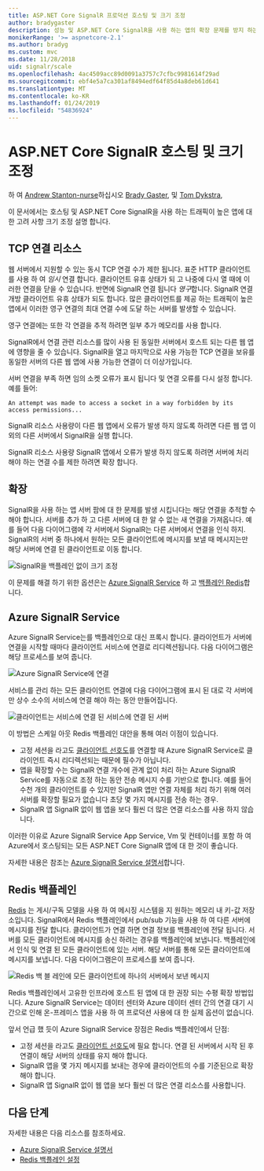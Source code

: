 ```yaml
---
title: ASP.NET Core SignalR 프로덕션 호스팅 및 크기 조정
author: bradygaster
description: 성능 및 ASP.NET Core SignalR을 사용 하는 앱의 확장 문제를 방지 하는 방법에 알아봅니다.
monikerRange: '>= aspnetcore-2.1'
ms.author: bradyg
ms.custom: mvc
ms.date: 11/28/2018
uid: signalr/scale
ms.openlocfilehash: 4ac4509acc89d0091a3757c7cfbc9981614f29ad
ms.sourcegitcommit: ebf4e5a7ca301af8494edf64f85d4a8deb61d641
ms.translationtype: MT
ms.contentlocale: ko-KR
ms.lasthandoff: 01/24/2019
ms.locfileid: "54836924"
---
```

# <a name="aspnet-core-signalr-hosting-and-scaling"></a>ASP.NET Core SignalR 호스팅 및 크기 조정

하 여 [Andrew Stanton-nurse](https://twitter.com/anurse)하십시오 [Brady Gaster](https://twitter.com/bradygaster), 및 [Tom Dykstra](https://github.com/tdykstra),

이 문서에서는 호스팅 및 ASP.NET Core SignalR을 사용 하는 트래픽이 높은 앱에 대 한 고려 사항 크기 조정 설명 합니다.

## <a name="tcp-connection-resources"></a>TCP 연결 리소스

웹 서버에서 지원할 수 있는 동시 TCP 연결 수가 제한 됩니다. 표준 HTTP 클라이언트를 사용 하 여 *임시* 연결 합니다. 클라이언트 유휴 상태가 되 고 나중에 다시 열 때에 이러한 연결을 닫을 수 있습니다. 반면에 SignalR 연결 됩니다 *영구*합니다. SignalR 연결 개방 클라이언트 유휴 상태가 되도 합니다. 많은 클라이언트를 제공 하는 트래픽이 높은 앱에서 이러한 영구 연결의 최대 연결 수에 도달 하는 서버를 발생할 수 있습니다.

영구 연결에는 또한 각 연결을 추적 하려면 일부 추가 메모리를 사용 합니다.

SignalR에서 연결 관련 리소스를 많이 사용 된 동일한 서버에서 호스트 되는 다른 웹 앱에 영향을 줄 수 있습니다. SignalR을 열고 마지막으로 사용 가능한 TCP 연결을 보유를 동일한 서버의 다른 웹 앱에 사용 가능한 연결이 더 이상가입니다.

서버 연결을 부족 하면 임의 소켓 오류가 표시 됩니다 및 연결 오류를 다시 설정 합니다. 예를 들어:

```
An attempt was made to access a socket in a way forbidden by its access permissions...
```

SignalR 리소스 사용량이 다른 웹 앱에서 오류가 발생 하지 않도록 하려면 다른 웹 앱 이외의 다른 서버에서 SignalR을 실행 합니다.

SignalR 리소스 사용량 SignalR 앱에서 오류가 발생 하지 않도록 하려면 서버에 처리 해야 하는 연결 수를 제한 하려면 확장 합니다.

## <a name="scale-out"></a>확장

SignalR을 사용 하는 앱 서버 팜에 대 한 문제를 발생 시킵니다는 해당 연결을 추적할 수 해야 합니다. 서버를 추가 하 고 다른 서버에 대 한 알 수 없는 새 연결을 가져옵니다. 예를 들어 다음 다이어그램에 각 서버에서 SignalR는 다른 서버에서 연결을 인식 하지. SignalR의 서버 중 하나에서 원하는 모든 클라이언트에 메시지를 보낼 때 메시지는만 해당 서버에 연결 된 클라이언트로 이동 합니다.

![SignalR을 백플레인 없이 크기 조정](scale/_static/scale-no-backplane.png)

이 문제를 해결 하기 위한 옵션은는 [Azure SignalR Service](#azure-signalr-service) 하 고 [백플레인 Redis](#redis-backplane)합니다.

## <a name="azure-signalr-service"></a>Azure SignalR Service

Azure SignalR Service는를 백플레인으로 대신 프록시 합니다. 클라이언트가 서버에 연결을 시작할 때마다 클라이언트 서비스에 연결로 리디렉션됩니다. 다음 다이어그램은 해당 프로세스를 보여 줍니다.

![Azure SignalR Service에 연결](scale/_static/azure-signalr-service-one-connection.png)

서비스를 관리 하는 모든 클라이언트 연결에 다음 다이어그램에 표시 된 대로 각 서버에만 상수 소수의 서비스에 연결 해야 하는 동안 만들어집니다.

![클라이언트는 서비스에 연결 된 서비스에 연결 된 서버](scale/_static/azure-signalr-service-multiple-connections.png)

이 방법은 스케일 아웃 Redis 백플레인 대안을 통해 여러 이점이 있습니다.

* 고정 세션을 라고도 [클라이언트 선호도](/iis/extensions/configuring-application-request-routing-arr/http-load-balancing-using-application-request-routing#step-3---configure-client-affinity)를 연결할 때 Azure SignalR Service로 클라이언트 즉시 리디렉션되는 때문에 필수가 아닙니다.
* 앱을 확장할 수는 SignalR 연결 개수에 관계 없이 처리 하는 Azure SignalR Service를 자동으로 조정 하는 동안 전송 메시지 수를 기반으로 합니다. 예를 들어 수천 개의 클라이언트를 수 있지만 SignalR 앱만 연결 자체를 처리 하기 위해 여러 서버를 확장할 필요가 없습니다 초당 몇 가지 메시지를 전송 하는 경우.
* SignalR 앱 SignalR 없이 웹 앱을 보다 훨씬 더 많은 연결 리소스를 사용 하지 않습니다.

이러한 이유로 Azure SignalR Service App Service, Vm 및 컨테이너를 포함 하 여 Azure에서 호스팅되는 모든 ASP.NET Core SignalR 앱에 대 한 것이 좋습니다.

자세한 내용은 참조는 [Azure SignalR Service 설명서](/azure/azure-signalr/signalr-overview)합니다.

## <a name="redis-backplane"></a>Redis 백플레인

[Redis](https://redis.io/) 는 게시/구독 모델을 사용 하 여 메시징 시스템을 지 원하는 메모리 내 키-값 저장소입니다. SignalR에서 Redis 백플레인에서 pub/sub 기능을 사용 하 여 다른 서버에 메시지를 전달 합니다. 클라이언트가 연결 하면 연결 정보를 백플레인에 전달 됩니다. 서버를 모든 클라이언트에 메시지를 송신 하려는 경우를 백플레인에 보냅니다. 백플레인에서 인식 및 연결 된 모든 클라이언트에 있는 서버. 해당 서버를 통해 모든 클라이언트에 메시지를 보냅니다. 다음 다이어그램은이 프로세스를 보여 줍니다.

![Redis 백 블 레인에 모든 클라이언트에 하나의 서버에서 보낸 메시지](scale/_static/redis-backplane.png)

Redis 백플레인에서 고유한 인프라에 호스트 된 앱에 대 한 권장 되는 수평 확장 방법입니다. Azure SignalR Service는 데이터 센터와 Azure 데이터 센터 간의 연결 대기 시간으로 인해 온-프레미스 앱을 사용 하 여 프로덕션 사용에 대 한 실제 옵션이 없습니다.

앞서 언급 했 듯이 Azure SignalR Service 장점은 Redis 백플레인에서 단점:

* 고정 세션을 라고도 [클라이언트 선호도](/iis/extensions/configuring-application-request-routing-arr/http-load-balancing-using-application-request-routing#step-3---configure-client-affinity)에 필요 합니다. 연결 된 서버에서 시작 된 후 연결이 해당 서버의 상태를 유지 해야 합니다.
* SignalR 앱을 몇 가지 메시지를 보내는 경우에 클라이언트의 수를 기준된으로 확장 해야 합니다.
* SignalR 앱 SignalR 없이 웹 앱을 보다 훨씬 더 많은 연결 리소스를 사용합니다.

## <a name="next-steps"></a>다음 단계

자세한 내용은 다음 리소스를 참조하세요.

* [Azure SignalR Service 설명서](/azure/azure-signalr/signalr-overview)
* [Redis 백플레인 설정](xref:signalr/redis-backplane)
